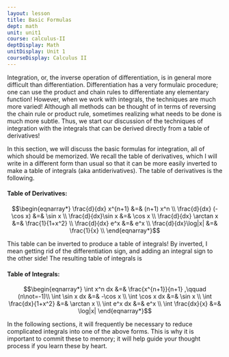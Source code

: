 ```yaml
---
layout: lesson
title: Basic Formulas
dept: math
unit: unit1
course: calculus-II
deptDisplay: Math
unitDisplay: Unit 1
courseDisplay: Calculus II
---
```


Integration, or, the inverse operation of differentiation, is in general more difficult than differentiation. Differentiation has a very formulaic procedure; one can use the product and chain rules to differentiate any elementary function! However, when we work with integrals, the techniques are much more varied! Although all methods can be thought of in terms of reversing the chain rule or product rule, sometimes realizing what needs to be done is much more subtle. Thus, we start our discussion of the techniques of integration with the integrals that can be derived directly from a table of derivatives! 

In this section, we will discuss the basic formulas for integration, all of which should be memorized. We recall the table of derivatives, which I will write in a different form than usual so that it can be more easily inverted to make a table of integrals (aka antiderivatives). The table of derivatives is the following. 

#### Table of Derivatives:

$$\begin{eqnarray*}
\frac{d}{dx} x^{n+1} &=& (n+1) x^n \\
\frac{d}{dx} (-\cos x) &=& \sin x \\
\frac{d}{dx}\sin x &=& \cos x \\
\frac{d}{dx} \arctan x &=& \frac{1}{1+x^2} \\
\frac{d}{dx} e^x &=& e^x \\
\frac{d}{dx}\log|x| &=& \frac{1}{x} \\
\end{eqnarray*}$$

This table can be inverted to produce a table of integrals! By inverted, I mean getting rid of the differentiation sign, and adding an integral sign to the other side! The resulting table of integrals is 

#### Table of Integrals:

$$\begin{eqnarray*}
\int x^n dx &=& \frac{x^{n+1}}{n+1} ,\qquad (n\not=-1)\\
\int \sin x dx &=& -\cos x \\
\int \cos x dx &=& \sin x \\
\int \frac{dx}{1+x^2} &=& \arctan x \\
\int e^x dx &=& e^x \\
\int \frac{dx}{x} &=& \log|x| 
\end{eqnarray*}$$

In the following sections, it will frequently be necessary to reduce complicated integrals into one of the above forms. This is why it is important to commit these to memory; it will help guide your thought process if you learn these by heart. 
